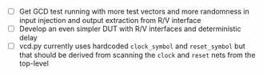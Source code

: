 - [ ] Get GCD test running with more test vectors and more randomness in input injection and output extraction from R/V interface
- [ ] Develop an even simpler DUT with R/V interfaces and deterministic delay
- [ ] vcd.py currently uses hardcoded `clock_symbol` and `reset_symbol` but that should be derived from scanning the `clock` and `reset` nets from the top-level
